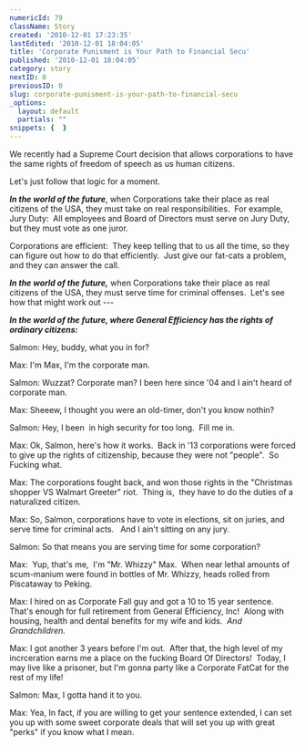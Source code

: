 ```yaml
---
numericId: 79
className: Story
created: '2010-12-01 17:23:35'
lastEdited: '2010-12-01 18:04:05'
title: 'Corporate Punisment is Your Path to Financial Secu'
published: '2010-12-01 18:04:05'
category: story
nextID: 0
previousID: 0
slug: corporate-punisment-is-your-path-to-financial-secu
_options:
  layout: default
  partials: ""
snippets: {  }
---
```

We recently had a Supreme Court decision that allows corporations to have the same rights of freedom of speech as us human citizens.

Let's just follow that logic for a moment.

**_In the world of the future_**, when Corporations take their place as real citizens of the USA, they must take on real responsibilities. &nbsp;For example, Jury Duty: &nbsp;All employees and Board of Directors must serve on Jury Duty, but they must vote as one juror.

Corporations are efficient: &nbsp;They keep telling that to us all the time, so they can figure out how to do that efficiently. &nbsp;Just give our fat-cats a problem, and they can answer the call.

**_In the world of the future,_** when Corporations take their place as real citizens of the USA, they must serve time for criminal offenses. &nbsp;Let's see how that might work out ---

_**In the world of the future, where General Efficiency has the rights of ordinary citizens:**_

Salmon: Hey, buddy, what you in for?

Max: I'm Max, I'm the corporate man.

Salmon: Wuzzat? Corporate man? I been here since '04 and I ain't heard of corporate man.

Max: Sheeew, I thought you were an old-timer, don't you know nothin?

Salmon: Hey, I been&nbsp; in high security for too long.&nbsp; Fill me in.

Max: Ok, Salmon, here's how it works. &nbsp;Back in '13 corporations were forced to give up the rights of citizenship, because they were not &quot;people&quot;. &nbsp;So Fucking what.&nbsp;

Max: The corporations fought back, and won those rights in the &quot;Christmas shopper VS Walmart Greeter&quot; riot. &nbsp;Thing is, &nbsp;they have to do the duties of a naturalized citizen.

Max: So, Salmon, corporations have to vote in elections, sit on juries, and serve time for criminal acts. &nbsp; And I ain't sitting on any jury.

Salmon: So that means you are serving time for some corporation?

Max: &nbsp;Yup, that's me,&nbsp; I'm &quot;Mr. Whizzy&quot; Max.&nbsp; When near lethal amounts of scum-manium were found in bottles of Mr. Whizzy, heads rolled from Piscataway to Peking.

Max: I hired on as Corporate Fall guy and got a 10 to 15 year sentence.&nbsp; That's enough for full retirement from General Efficiency, Inc!&nbsp; Along with housing, health and dental benefits for my wife and kids. &nbsp;_And Grandchildren._

Max: I got another 3 years before I'm out.&nbsp; After that, the high level of my incrceration earns me a place on the fucking Board Of Directors!&nbsp;&nbsp;Today,&nbsp;I may live like a prisoner, but I'm gonna party like a Corporate FatCat for the rest of my life!

Salmon: Max, I gotta hand it to you.

Max: Yea, In fact, if you are willing to get your sentence extended, I can set you up with some sweet corporate deals that will set you up with great &quot;perks&quot; if you know what I mean.

